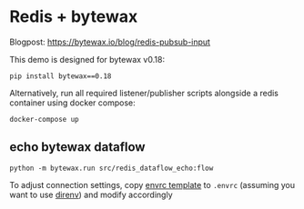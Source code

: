 # Redis + bytewax

Blogpost: https://bytewax.io/blog/redis-pubsub-input

This demo is designed for bytewax v0.18:

```
pip install bytewax==0.18
```

Alternatively, run all required listener/publisher scripts alongside a redis container using docker compose:

```
docker-compose up
```


## echo bytewax dataflow

```
python -m bytewax.run src/redis_dataflow_echo:flow
```

To adjust connection settings, copy [envrc template](./envrc_template) to `.envrc` (assuming you want to use [direnv](direnv.net)) and modify accordingly
